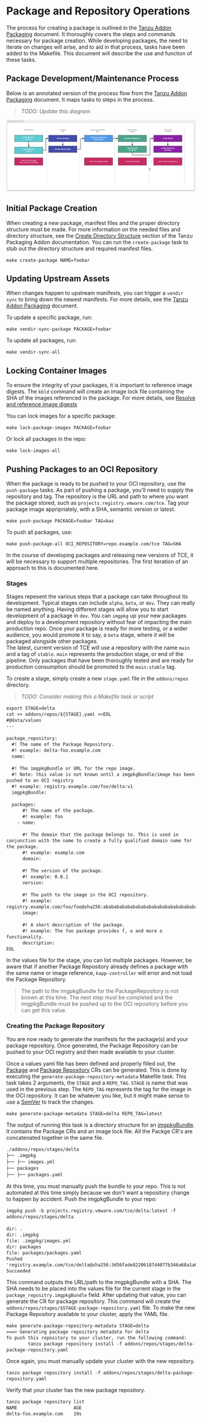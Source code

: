 # Package and Repository Operations

The process for creating a package is outlined in the [Tanzu Addon Packaging](./tanzu-addon-packaging.md) document. It thoroughly covers the steps and commands necessary for package creation. While developing packages, the need to iterate on changes will arise, and to aid in that process, tasks have been added to the Makefile. This document will describe the use and function of these tasks.

## Package Development/Maintenance Process

Below is an annotated version of the process flow from the [Tanzu Addon Packaging](./tanzu-addon-packaging.md) document. It maps tasks to steps in the process.

>_TODO: Update this diagram_

![Package Workflow](../images/tanzu-packaging-workflow-with-commands.png)

## Initial Package Creation

When creating a new package, manifest files and the proper directory structure must be made. For more information on the needed files and directory structure, see the [Create Directory Structure](./tanzu-addon-packaging.md#1-create-directory-structure) section of the Tanzu Packaging Addon documentation. You can run the `create-package` task to stub out the directory structure and required manifest files.

```shell
make create-package NAME=foobar
```

## Updating Upstream Assets

When changes happen to upstream manifests, you can trigger a `vendir sync` to bring down the newest manifests. For more details, see the [Tanzu Addon Packaging](./tanzu-addon-packaging.md#2-add-manifests) document.

To update a specific package, run:

```shell
make vendir-sync-package PACKAGE=foobar
```

To update all packages, run:

```shell
make vendir-sync-all
```

## Locking Container Images

To ensure the integrity of your packages, it is important to reference image digests. The `kbld` command will create an image lock file containing the SHA of the images referenced in the package. For more details, see [Resolve and reference image digests](./tanzu-addon-packaging.md#5-resolve-and-reference-image-digests)

You can lock images for a specific package:

```shell
make lock-package-images PACKAGE=foobar
```

Or lock all packages in the repo:

```shell
make lock-images-all
```

## Pushing Packages to an OCI Repository

When the package is ready to be pushed to your OCI repository, use the `push-package` tasks. As part of pushing a package, you'll need to supply the repository and tag. The repository is the URL and path to where you want the package stored, such as `projects.registry.vmware.com/tce`. Tag your package image appripriately, with a SHA, semantic version or latest.

```shell
make push-package PACKAGE=foobar TAG=baz
```

To push all packages, use:

```shell
make push-package-all OCI_REPOSITORY=repo.example.com/tce TAG=SHA
```

In the course of developing packages and releasing new versions of TCE, it will be necessary to support multiple repositories. The first iteration of an approach to this is documented here.

### Stages

Stages repesent the various steps that a package can take throughout its development. Typical stages can include `alpha`, `beta`, or `dev`. They can really be named anything. Having different stages will allow you to start development of a package in `dev`. You can `imgpkg` up your new packages and deploy to a development repository without fear of impacting the main production repo. Once your package is ready for more testing, or a wider audience, you would promote it to say, a `beta` stage, where it will be packaged alongside other packages.  
The latest, current version of TCE will use a repository with the name `main` and a tag of `stable`. `main` represents the production stage, or end of the pipeline. Only packages that have been thoroughly tested and are ready for production consumption should be promoted to the `main:stable` tag.

To create a stage, simply create a new `stage.yaml` file in the `addons/repos` directory.

>_TODO: Consider making this a Makefile task or script_

```shell
export STAGE=delta
cat >> addons/repos/${STAGE}.yaml <<EOL
#@data/values
---

package_repository:
  #! The name of the Package Repository.
  #! example: delta-foo.example.com
  name:

  #! The imgpkgBundle or URL for the repo image.
  #! Note: this value is not known until a imgpkgBundle/image has been pushed to an OCI registry
  #! example: registry.example.com/foo/delta:v1
  imgpkgBundle:

  packages:
      #! The name of the package.
      #! example: foo
    - name:

      #! The domain that the package belongs to. This is used in conjunction with the name to create a fully qualified domain name for the package.
      #! example: example.com
      domain:

      #! The version of the package.
      #! example: 0.0.1
      version:

      #! The path to the image in the OCI repository.
      #! example: registry.example.com/foo/foo@sha256:abababababababababababababababababababababababababababababababab
      image:

      #! A short description of the package.
      #! example: The foo package provides f, o and more o functionality.
      description:
EOL
```

In the values file for the stage, you can list multiple packages. However, be aware that if another Package Repository already defines a package with the same name or image reference, `kapp-controller` will error and not load the Package Repository.

>The path to the imgpkgBundle for the PackageRepository is not known at this time. The next step must be completed and the imgpkgBundle must be pushed up to the OCI repository before you can get this value.

### Creating the Package Repository

You are now ready to generate the manifests for the package(s) and your package repository. Once generated, the Package Repository can be pushed to your OCI registry and then made available to your cluster.

Once a values yaml file has been defined and properly filled out, the [Package](https://carvel.dev/kapp-controller/docs/latest/package-authoring/#creating-the-package-cr) and [Package Repository](https://carvel.dev/kapp-controller/docs/latest/package-consumption/#adding-package-repository) CRs can be generated. This is done by executing the `generate-package-repository-metadata` Makefile task. This task takes 2 arguments, the `STAGE` and a `REPO_TAG`. `STAGE` is name that was used in the previous step. The `REPO_TAG` represents the tag for the image in the OCI repository. It can be whatever you like, but it might make sense to use a [SemVer](https://semver.org) to track the changes.

```shell
make generate-package-metadata STAGE=delta REPO_TAG=latest
```

The output of running this task is a directory structure for an [imgpkgBundle](https://carvel.dev/imgpkg/docs/latest/resources/#bundle). It contains the Package CRs and an image lock file. All the Packge CR's are concatenated together in the same file.

```txt
./addons/repos/stages/delta
├── .imgpkg
├── ├── images.yml
├── packages
├── ├── packages.yaml
```

At this time, you must manually push the bundle to your repo. This is not automated at this time simply because we don't want a repository change to happen by accident. Push the imgpkgBundle to your repo:

```shell
imgpkg push -b projects.registry.vmware.com/tce/delta:latest -f addons/repos/stages/delta
                                                                                                                                      
dir: .
dir: .imgpkg
file: .imgpkg/images.yml
dir: packages
file: packages/packages.yaml
Pushed 'registry.example.com/tce/delta@sha256:3d56fade82206187d4077b346a68a1a68cd5cdc74f64a3fb401753f68dd9f062'
Succeeded
```

This command outputs the URL/path to the imgpkgBundle with a SHA. The SHA needs to be placed into the values file for the current stage in the `package_repositry.imgpkgBundle` field. After updating that value, you can generate the CR for package repository. This command will create the `addons/repos/stages/$STAGE-package-repository.yaml` file. To make the new Package Repository available to your cluster, apply the YAML file.

```shell
make generate-package-repository-metadata STAGE=delta
===> Generating package repository metadata for delta
To push this repository to your cluster, run the following command:
        tanzu package repository install -f addons/repos/stages/delta-package-repository.yaml
```

Once again, you must manually update your cluster with the new repository.

```shell
tanzu package repository install -f addons/repos/stages/delta-package-repository.yaml
```

Verify that your cluster has the new package repository.

```shell
tanzu package repository list
NAME                     AGE
delta-foo.example.com    19s
```
